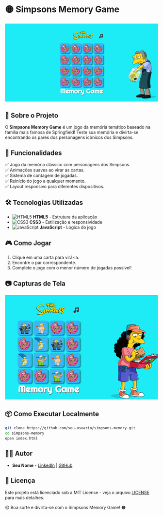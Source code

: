 # 🟡 Simpsons Memory Game

![Simpsons Memory](https://github.com/Derek-Linhares/jogo-da-memoria/blob/main/Captura%20de%20tela%202025-04-02%20082927.png)

## 📜 Sobre o Projeto
O **Simpsons Memory Game** é um jogo da memória temático baseado na família mais famosa de Springfield! Teste sua memória e divirta-se encontrando os pares dos personagens icônicos dos Simpsons.

## 🚀 Funcionalidades
✅ Jogo da memória clássico com personagens dos Simpsons.  
✅ Animações suaves ao virar as cartas.  
✅ Sistema de contagem de jogadas.  
✅ Reinício do jogo a qualquer momento.  
✅ Layout responsivo para diferentes dispositivos.  

## 🛠️ Tecnologias Utilizadas
- ![HTML5](https://img.shields.io/badge/HTML5-E34F26?style=flat&logo=html5&logoColor=white) **HTML5** - Estrutura da aplicação
- ![CSS3](https://img.shields.io/badge/CSS3-1572B6?style=flat&logo=css3&logoColor=white) **CSS3** - Estilização e responsividade
- ![JavaScript](https://img.shields.io/badge/JavaScript-F7DF1E?style=flat&logo=javascript&logoColor=black) **JavaScript** - Lógica do jogo

## 🎮 Como Jogar
1. Clique em uma carta para virá-la.
2. Encontre o par correspondente.
3. Complete o jogo com o menor número de jogadas possível!

## 📷 Capturas de Tela
![Screenshot](https://github.com/Derek-Linhares/jogo-da-memoria/blob/main/Captura%20de%20tela%202025-04-02%20082744.png)

## 📦 Como Executar Localmente
```bash
git clone https://github.com/seu-usuario/simpsons-memory.git
cd simpsons-memory
open index.html
```

## 👨‍💻 Autor
- **Seu Nome** - [LinkedIn](https://www.linkedin.com/in/seu-perfil) | [GitHub](https://github.com/seu-usuario)

## 📜 Licença
Este projeto está licenciado sob a MIT License - veja o arquivo [LICENSE](LICENSE) para mais detalhes.

🟡 Boa sorte e divirta-se com o Simpsons Memory Game! 🟠

